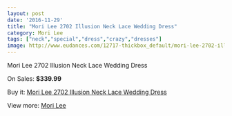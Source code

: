 ```yaml
---
layout: post
date: '2016-11-29'
title: "Mori Lee 2702 Illusion Neck Lace Wedding Dress"
category: Mori Lee
tags: ["neck","special","dress","crazy","dresses"]
image: http://www.eudances.com/12717-thickbox_default/mori-lee-2702-illusion-neck-lace-wedding-dress.jpg
---
```

Mori Lee 2702 Illusion Neck Lace Wedding Dress

On Sales: **$339.99**
<a href="https://www.eudances.com/en/mori-lee/3902-mori-lee-2702-illusion-neck-lace-wedding-dress.html"><amp-img layout="responsive" width="600" height="600" src="//www.eudances.com/12717-thickbox_default/mori-lee-2702-illusion-neck-lace-wedding-dress.jpg" alt="Mori Lee 2702 Illusion Neck Lace Wedding Dress 0" /></a>
<a href="https://www.eudances.com/en/mori-lee/3902-mori-lee-2702-illusion-neck-lace-wedding-dress.html"><amp-img layout="responsive" width="600" height="600" src="//www.eudances.com/12722-thickbox_default/mori-lee-2702-illusion-neck-lace-wedding-dress.jpg" alt="Mori Lee 2702 Illusion Neck Lace Wedding Dress 1" /></a>
<a href="https://www.eudances.com/en/mori-lee/3902-mori-lee-2702-illusion-neck-lace-wedding-dress.html"><amp-img layout="responsive" width="600" height="600" src="//www.eudances.com/12721-thickbox_default/mori-lee-2702-illusion-neck-lace-wedding-dress.jpg" alt="Mori Lee 2702 Illusion Neck Lace Wedding Dress 2" /></a>
<a href="https://www.eudances.com/en/mori-lee/3902-mori-lee-2702-illusion-neck-lace-wedding-dress.html"><amp-img layout="responsive" width="600" height="600" src="//www.eudances.com/12720-thickbox_default/mori-lee-2702-illusion-neck-lace-wedding-dress.jpg" alt="Mori Lee 2702 Illusion Neck Lace Wedding Dress 3" /></a>
<a href="https://www.eudances.com/en/mori-lee/3902-mori-lee-2702-illusion-neck-lace-wedding-dress.html"><amp-img layout="responsive" width="600" height="600" src="//www.eudances.com/12719-thickbox_default/mori-lee-2702-illusion-neck-lace-wedding-dress.jpg" alt="Mori Lee 2702 Illusion Neck Lace Wedding Dress 4" /></a>
<a href="https://www.eudances.com/en/mori-lee/3902-mori-lee-2702-illusion-neck-lace-wedding-dress.html"><amp-img layout="responsive" width="600" height="600" src="//www.eudances.com/12718-thickbox_default/mori-lee-2702-illusion-neck-lace-wedding-dress.jpg" alt="Mori Lee 2702 Illusion Neck Lace Wedding Dress 5" /></a>

Buy it: [Mori Lee 2702 Illusion Neck Lace Wedding Dress](https://www.eudances.com/en/mori-lee/3902-mori-lee-2702-illusion-neck-lace-wedding-dress.html "Mori Lee 2702 Illusion Neck Lace Wedding Dress")

View more: [Mori Lee](https://www.eudances.com/en/9-mori-lee "Mori Lee")